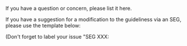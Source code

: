 If you have a question or concern, please list it here.

If you have a suggestion for a modification to the guideliness via an SEG, please use the template below:

(Don't forget to label your issue "SEG XXX: <Title>"!)

---

## Preamble

    SEG: <Assigned by Editor>
    Title: <Title>
    Author: <List of authors' names and optionally, email addresses>
    Type: < Process | Meta >
    Status: Draft
    Created: <date created on, in ISO 8601 (yyyy-mm-dd) format>
    Requires (*optional): <SEG number(s)>
    Replaces (*optional): <SEG number(s)>


## Simple Summary
"If you can't explain it simply, you don't understand it well enough."
Provide a simplified and layman-accessible explanation of the SEG.

## Abstract
A short description of the technical issue being addressed.

## Motivation
The motivation is critical for SEGs as they change overall industry standards.
It should clearly explain why the existing process is inadequate to address the problem
that the SEG solves as well as how the SEG is in line with community goals.

## Specification
The technical specification should describe the syntax and semantics of any new process.
The specification should be detailed enough to allow any member to add the process to our documentation.

## Backwards Compatibility (optional)
All SEGs that introduce modify existing processes must include a section
describing these changes and their impacts on overall processes.

## Copyright
Copyright and related rights waived via [CC0](https://creativecommons.org/publicdomain/zero/1.0/)
